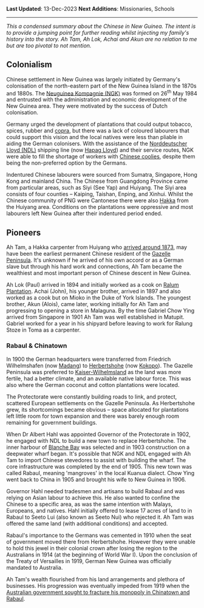 **Last Updated**: 13-Dec-2023
**Next Additions**: Missionaries, Schools

---

*This a condensed summary about the Chinese in New Guinea. The intent is to provide a jumping point for further reading whilst injecting my family's history into the story. Ah Tam, Ah Lok, Achai and Akun are no relation to me but are too pivotal to not mention.*

## Colonialism

Chinese settlement in New Guinea was largely initiated by Germany's colonisation of the north-eastern part of the New Guinea Island in the 1870s and 1880s. The [Neuguinea Kompagnie (NGK)](https://en.wikipedia.org/wiki/German_New_Guinea_Company) was formed on 26<sup>th</sup> May 1984 and entrusted with the administration and economic development of the New Guinea area. They were motivated by the success of Dutch colonisation.

Germany urged the development of plantations that could output tobacco, spices, rubber and [copra](https://en.wikipedia.org/wiki/Copra), but there was a lack of coloured labourers that could support this vision and the local natives were less than pliable in aiding the German colonisers. With the assistance of the [Norddeutscher Lloyd (NDL)](https://en.wikipedia.org/wiki/Norddeutscher_Lloyd#) shipping line (now [Hapag Lloyd](https://www.hapag-lloyd.com/en/company.html)) and their service routes, NGK were able to fill the shortage of workers with [Chinese coolies](https://en.wikipedia.org/wiki/Coolie#Chinese_coolies), despite them being the non-preferred option by the Germans.

Indentured Chinese labourers were sourced from Sumatra, Singapore, Hong Kong and mainland China. The Chinese from Guangdong Province came from particular areas, such as Siyi (See Yap) and Huiyang. The Siyi area consists of four counties – Kaiping, Taishan, Enping, and Xinhui. Whilst the Chinese community of PNG were Cantonese there were also [Hakka](https://en.wikipedia.org/wiki/Hakka_people) from the Huiyang area. Conditions on the plantations were oppressive and most labourers left New Guinea after their indentured period ended.

## Pioneers

Ah Tam, a Hakka carpenter from Huiyang who [arrived around 1873](https://github.com/darrenpng/png-resources/blob/main/texts/Correspondence%20to%20Pacific%20Administration.md), may have been the earliest permanent Chinese resident of the [Gazelle Peninsula](https://en.wikipedia.org/wiki/Gazelle_Peninsula). It's unknown if he arrived of his own accord or as a German slave but through his hard work and connections, Ah Tam became the wealthiest and most important person of Chinese descent in New Guinea. 

Ah Lok (Paul) arrived in 1894 and initially worked as a cook on [Ralum Plantation](https://pacificwrecks.com/provinces/png_ralum.html). Achai (John), his younger brother, arrived in 1897 and also worked as a cook but on Mioko in the Duke of York Islands. The youngest brother, Akun (Alois), came later, working initially for Ah Tam and progressing to opening a store in Malaguna. By the time Gabriel Chow Ying arrived from Singapore in 1901 Ah Tam was well established in Matupit. Gabriel worked for a year in his shipyard before leaving to work for Ralung Stoze in Toma as a carpenter. 

### Rabaul & Chinatown

In 1900 the German headquarters were transferred from Friedrich Wilhelmshafen (now [Madang](https://en.wikipedia.org/wiki/Madang)) to [Herbertshohe](https://www.awm.gov.au/collection/C292083) (now [Kokopo](https://en.wikipedia.org/wiki/Kokopo)). The Gazelle Peninsula was preferred to [Kaiser-Wilhelmsland](https://en.wikipedia.org/wiki/Kaiser-Wilhelmsland) as the land was more fertile, had a better climate, and an available native labour force. This was also where the German coconut and cotton plantations were located.

The Protectorate were constantly building roads to link, and protect, scattered European settlements on the Gazelle Peninsula. As Herbertshohe grew, its shortcomings became obvious – space allocated for plantations left little room for town expansion and there was barely enough room remaining for government buildings.

When Dr Albert Hahl was appointed Governor of the Protectorate in 1902, he engaged with NDL to build a new town to replace Herbertshohe. The inner harbour of [Blanche Bay](https://maps.app.goo.gl/YWVP6etLpUtZ3WDR8) was selected and in 1903 construction on a deepwater wharf began. It's possible that NGK and NDL engaged with Ah Tam to import Chinese stevedores to assist with building the wharf. The core infrastructure was completed by the end of 1905. This new town was called Rabaul, meaning 'mangroves' in the local Kuanua dialect. Chow Ying went back to China in 1905 and brought his wife to New Guinea in 1906.

Governor Hahl needed tradesmen and artisans to build Rabaul and was relying on Asian labour to achieve this. He also wanted to confine the Chinese to a specific area, as was the same intention with Malays, Europeans, and natives. Hahl initially offered to lease 17 acres of land to in Rabaul to Seeto Lui (also known as Seeto Nui) who rejected it. Ah Tam was offered the same land (with additional conditions) and accepted.

Rabaul's importance to the Germans was cemented in 1910 when the seat of government moved there from Herbertshohe. However they were unable to hold this jewel in their colonial crown after losing the region to the Australians in 1914 (at the beginning of World War I). Upon the conclusion of the Treaty of Versailles in 1919, German New Guinea was officially mandated to Australia.

Ah Tam's wealth flourished from his land arrangements and plethora of businesses. His progression was eventually impeded from 1919 when the [Australian government sought to fracture his monopoly in Chinatown and Rabaul](https://github.com/darrenpng/png-resources/blob/main/texts/Report%20about%20Chinatown%20Rabaul.md).
